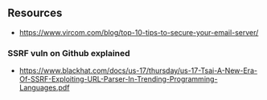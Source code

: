 ## Resources 

* https://www.vircom.com/blog/top-10-tips-to-secure-your-email-server/

### SSRF vuln on Github explained
* https://www.blackhat.com/docs/us-17/thursday/us-17-Tsai-A-New-Era-Of-SSRF-Exploiting-URL-Parser-In-Trending-Programming-Languages.pdf
